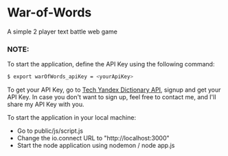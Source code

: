# War-of-Words
A simple 2 player text battle web game

### NOTE:
To start the application, define the API Key using the following command:
```sh
$ export warOfWords_apiKey = <yourApiKey>
```

To get your API Key, go to [Tech Yandex Dictionary API], signup and get your API Key. In case you don't want to sign up, feel free to contact me, and I'll share my API Key with you.

[Tech Yandex Dictionary API]: <https://tech.yandex.com/dictionary/>

To start the application in your local machine:

* Go to public/js/script.js
* Change the io.connect URL to "http://localhost:3000"
* Start the node application using nodemon / node app.js